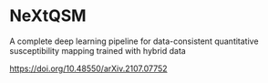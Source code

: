 # NeXtQSM
A complete deep learning pipeline for data-consistent quantitative susceptibility mapping trained with hybrid data

https://doi.org/10.48550/arXiv.2107.07752

